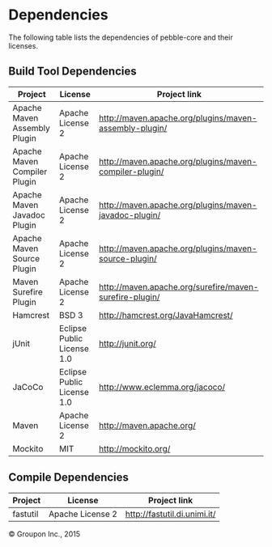 Dependencies
============

The following table lists the dependencies of pebble-core and their licenses.

Build Tool Dependencies
-----------------------

 Project                      | License                    | Project link
------------------------------|----------------------------|------------------------------------------------------
 Apache Maven Assembly Plugin | Apache License 2           | http://maven.apache.org/plugins/maven-assembly-plugin/
 Apache Maven Compiler Plugin | Apache License 2           | http://maven.apache.org/plugins/maven-compiler-plugin/
 Apache Maven Javadoc Plugin  | Apache License 2           | http://maven.apache.org/plugins/maven-javadoc-plugin/
 Apache Maven Source Plugin   | Apache License 2           | http://maven.apache.org/plugins/maven-source-plugin/
 Maven Surefire Plugin        | Apache License 2           | http://maven.apache.org/surefire/maven-surefire-plugin/
 Hamcrest                     | BSD 3                      | http://hamcrest.org/JavaHamcrest/
 jUnit                        | Eclipse Public License 1.0 | http://junit.org/
 JaCoCo                       | Eclipse Public License 1.0 | http://www.eclemma.org/jacoco/
 Maven                        | Apache License 2           | http://maven.apache.org/
 Mockito                      | MIT                        | http://mockito.org/


Compile Dependencies
--------------------

 Project                      | License                    | Project link
------------------------------|----------------------------|------------------------------------------------------
 fastutil                     | Apache License 2           | http://fastutil.di.unimi.it/

&copy; Groupon Inc., 2015
